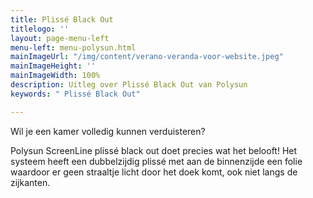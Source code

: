 ```yaml
---
title: Plissé Black Out
titlelogo: ''
layout: page-menu-left
menu-left: menu-polysun.html
mainImageUrl: "/img/content/verano-veranda-voor-website.jpeg"
mainImageHeight: ''
mainImageWidth: 100%
description: Uitleg over Plissé Black Out van Polysun
keywords: " Plissé Black Out"

---
```

Wil je een kamer volledig kunnen verduisteren?

Polysun ScreenLine plissé black out doet precies wat het belooft! Het systeem heeft een dubbelzijdig plissé met aan de binnenzijde een folie waardoor er geen straaltje licht door het doek komt, ook niet langs de zijkanten.